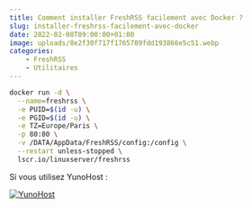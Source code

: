 ```yaml
---
title: Comment installer FreshRSS facilement avec Docker ?
slug: installer-freshrss-facilement-avec-docker
date: 2022-02-08T09:00:00+01:00
image: uploads/8e2f30f717f1765789fdd193866e5c51.webp
categories:
    - FreshRSS
    - Utilitaires
--- 
```


```bash
docker run -d \
  --name=freshrss \
  -e PUID=$(id -u) \
  -e PGID=$(id -u) \
  -e TZ=Europe/Paris \
  -p 80:80 \
  -v /DATA/AppData/FreshRSS/config:/config \
  --restart unless-stopped \
  lscr.io/linuxserver/freshrss
```

Si vous utilisez YunoHost :

[![YunoHost](uploads/5ea86b82bd8830af8c22648fb8aa22b9.webp)](https://install-app.yunohost.org/?app=freshrss)
